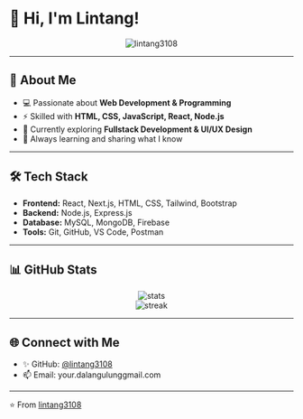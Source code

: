 # 👋 Hi, I'm Lintang!

<p align="center">
  <img src="https://komarev.com/ghpvc/?username=lintang3108&label=Profile%20views&color=0e75b6&style=flat" alt="lintang3108" />
</p>

---

## 🚀 About Me
- 💻 Passionate about **Web Development & Programming**  
- ⚡ Skilled with **HTML, CSS, JavaScript, React, Node.js**  
- 🎯 Currently exploring **Fullstack Development & UI/UX Design**  
- 🌱 Always learning and sharing what I know  

---

## 🛠️ Tech Stack
- **Frontend:** React, Next.js, HTML, CSS, Tailwind, Bootstrap  
- **Backend:** Node.js, Express.js  
- **Database:** MySQL, MongoDB, Firebase  
- **Tools:** Git, GitHub, VS Code, Postman  

---

## 📊 GitHub Stats
<p align="center">
  <img src="https://github-readme-stats.vercel.app/api?username=lintang3108&show_icons=true&theme=tokyonight" alt="stats" />
  <br/>
  <img src="https://github-readme-streak-stats.herokuapp.com/?user=lintang3108&theme=tokyonight" alt="streak" />
</p>

---

## 🌐 Connect with Me
- ✨ GitHub: [@lintang3108](https://github.com/lintang3108)  
- 📫 Email: your.dalangulunggmail.com  

---

⭐️ From [lintang3108](https://github.com/lintang3108)
